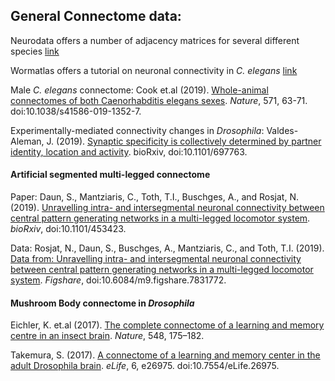 ## General Connectome data:  

Neurodata offers a number of adjacency matrices for several different species   [link](https://neurodata.io/project/connectomes/)  

Wormatlas offers a tutorial on neuronal connectivity in _C. elegans_   [link](http://www.wormatlas.org/neuronalwiring.html)

Male _C. elegans_ connectome: Cook et.al (2019). [Whole-animal connectomes of both Caenorhabditis elegans sexes](https://www.nature.com/articles/s41586-019-1352-7). _Nature_, 571, 63-71. doi:10.1038/s41586-019-1352-7.

Experimentally-mediated connectivity changes in _Drosophila_: Valdes-Aleman, J. (2019). [Synaptic specificity is collectively determined by partner identity, location and activity](https://www.biorxiv.org/content/10.1101/697763v1). bioRxiv, doi:10.1101/697763.

#### Artificial segmented multi-legged connectome

Paper: 
Daun, S., Mantziaris, C., Toth, T.I., Buschges, A., and Rosjat, N. (2019). [Unravelling intra- and intersegmental neuronal 
connectivity between central pattern generating networks in a multi-legged locomotor system](https://www.biorxiv.org/content/10.1101/453423v4). _bioRxiv_, doi:10.1101/453423.

Data:
Rosjat, N., Daun, S., Buschges, A., Mantziaris, C., and Toth, T.I. (2019). [Data from: Unravelling intra- and intersegmental neuronal connectivity between central pattern generating networks in a multi-legged locomotor system](https://doi.org/10.6084/m9.figshare.7831772.v1). _Figshare_, doi:10.6084/m9.figshare.7831772.

#### Mushroom Body connectome in _Drosophila_
Eichler, K. et.al (2017). [The complete connectome of a learning and memory centre in an insect brain](https://www.nature.com/articles/nature23455). _Nature_, 548, 175–182.

Takemura, S. (2017). [A connectome of a learning and memory center in the adult Drosophila brain](https://elifesciences.org/articles/26975). _eLife_, 6, e26975. doi:10.7554/eLife.26975.
